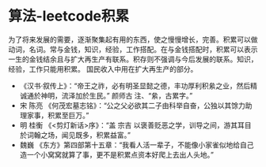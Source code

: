 # 算法-leetcode积累
  为了将来发展的需要，逐渐聚集起有用的东西，使之慢慢增长，完善。积累可以做动词，名词。常与金钱，知识，经验，工作搭配。在与金钱搭配时，积累可以表示一生的金钱结余且与扩大再生产有联系。积存则不强调与今后发展的联系。知识，经验，工作只能用积累。 国民收入中用在扩大再生产的部分。


- 《汉书·叙传上》：“帝王之祚，必有明圣显懿之德，丰功厚利积絫之业，然后精诚通於神明，流泽加於生民。” 颜师古 注、“絫，古累字。”
- 宋 陈亮 《何茂宏墓志铭》：“公之父必欲其二子由科举自奋，公独以其馀力助理家事，积累至巨万。”
- 明 桂衡 《<剪灯新话>序》：“盖 宗吉 以褒善贬恶之学，训导之间，游其耳目於词翰之场，闻见既多，积累益富。”
- 魏巍 《东方》第四部第十五章：“我看人活一辈子，不能像小家雀似地给自己造一个小窝窝就算了事，更不是积累点资本好爬上去出人头地。”
